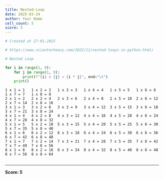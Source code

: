 ```yaml
---
title: Nested-Loop
date: 2025-03-24
author: Your Name
cell_count: 5
score: 5
---
```


```python
# Created at 27-01-2025
```


```python
# https://www.scientecheasy.com/2022/11/nested-loops-in-python.html/
```


```python
# Nested Loop
```


```python
for i in range(1, 9):
    for j in range(1, 9):
        print(f"{i} x {j} = {i * j}", end="\t")
    print()
```

    1 x 1 = 1	1 x 2 = 2	1 x 3 = 3	1 x 4 = 4	1 x 5 = 5	1 x 6 = 6	1 x 7 = 7	1 x 8 = 8	
    2 x 1 = 2	2 x 2 = 4	2 x 3 = 6	2 x 4 = 8	2 x 5 = 10	2 x 6 = 12	2 x 7 = 14	2 x 8 = 16	
    3 x 1 = 3	3 x 2 = 6	3 x 3 = 9	3 x 4 = 12	3 x 5 = 15	3 x 6 = 18	3 x 7 = 21	3 x 8 = 24	
    4 x 1 = 4	4 x 2 = 8	4 x 3 = 12	4 x 4 = 16	4 x 5 = 20	4 x 6 = 24	4 x 7 = 28	4 x 8 = 32	
    5 x 1 = 5	5 x 2 = 10	5 x 3 = 15	5 x 4 = 20	5 x 5 = 25	5 x 6 = 30	5 x 7 = 35	5 x 8 = 40	
    6 x 1 = 6	6 x 2 = 12	6 x 3 = 18	6 x 4 = 24	6 x 5 = 30	6 x 6 = 36	6 x 7 = 42	6 x 8 = 48	
    7 x 1 = 7	7 x 2 = 14	7 x 3 = 21	7 x 4 = 28	7 x 5 = 35	7 x 6 = 42	7 x 7 = 49	7 x 8 = 56	
    8 x 1 = 8	8 x 2 = 16	8 x 3 = 24	8 x 4 = 32	8 x 5 = 40	8 x 6 = 48	8 x 7 = 56	8 x 8 = 64	



```python

```


---
**Score: 5**
